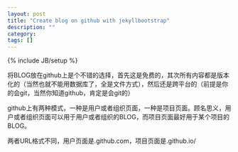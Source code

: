 ```yaml
---
layout: post
title: "Create blog on github with jekyllbootstrap"
description: ""
category: 
tags: []
---
```

{% include JB/setup %}

将BLOG放在github上是个不错的选择，首先这是免费的，其次所有内容都是版本化的（当然也就不能用数据库了，全是文件方式），然后还是跨平台的（前提是你的会git，当然你知道github，肯定是会git的）


github上有两种模式，一种是用户或者组织页面，一种是项目页面。顾名思义，用户或者组织页面可以用于用户或者组织的BLOG，而项目页面最好用于某个项目的BLOG。


两者URL格式不同，用户页面是<username>.github.com，项目页面是<username>.github.io/<repositoryname>



